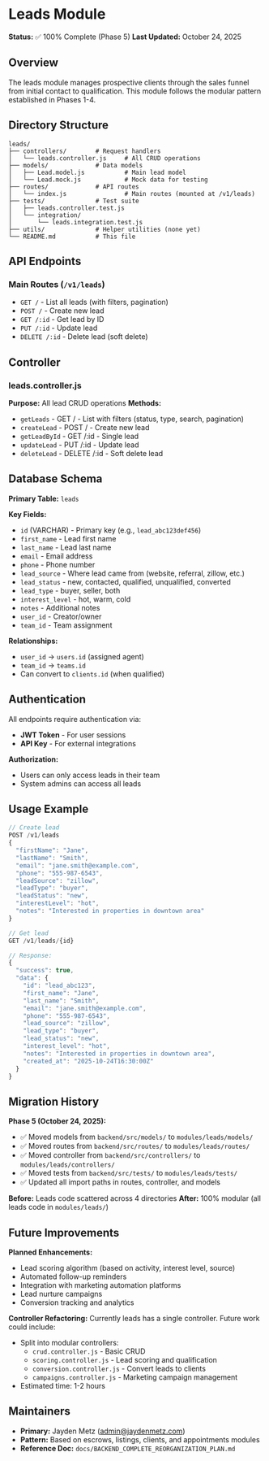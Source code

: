 # Leads Module

**Status:** ✅ 100% Complete (Phase 5)
**Last Updated:** October 24, 2025

## Overview

The leads module manages prospective clients through the sales funnel from initial contact to qualification. This module follows the modular pattern established in Phases 1-4.

## Directory Structure

```
leads/
├── controllers/        # Request handlers
│   └── leads.controller.js     # All CRUD operations
├── models/             # Data models
│   ├── Lead.model.js           # Main lead model
│   └── Lead.mock.js            # Mock data for testing
├── routes/             # API routes
│   └── index.js                # Main routes (mounted at /v1/leads)
├── tests/              # Test suite
│   ├── leads.controller.test.js
│   └── integration/
│       └── leads.integration.test.js
├── utils/              # Helper utilities (none yet)
└── README.md           # This file
```

## API Endpoints

### Main Routes (`/v1/leads`)
- `GET /` - List all leads (with filters, pagination)
- `POST /` - Create new lead
- `GET /:id` - Get lead by ID
- `PUT /:id` - Update lead
- `DELETE /:id` - Delete lead (soft delete)

## Controller

### leads.controller.js
**Purpose:** All lead CRUD operations
**Methods:**
- `getLeads` - GET / - List with filters (status, type, search, pagination)
- `createLead` - POST / - Create new lead
- `getLeadById` - GET /:id - Single lead
- `updateLead` - PUT /:id - Update lead
- `deleteLead` - DELETE /:id - Soft delete lead

## Database Schema

**Primary Table:** `leads`

**Key Fields:**
- `id` (VARCHAR) - Primary key (e.g., `lead_abc123def456`)
- `first_name` - Lead first name
- `last_name` - Lead last name
- `email` - Email address
- `phone` - Phone number
- `lead_source` - Where lead came from (website, referral, zillow, etc.)
- `lead_status` - new, contacted, qualified, unqualified, converted
- `lead_type` - buyer, seller, both
- `interest_level` - hot, warm, cold
- `notes` - Additional notes
- `user_id` - Creator/owner
- `team_id` - Team assignment

**Relationships:**
- `user_id` → `users.id` (assigned agent)
- `team_id` → `teams.id`
- Can convert to `clients.id` (when qualified)

## Authentication

All endpoints require authentication via:
- **JWT Token** - For user sessions
- **API Key** - For external integrations

**Authorization:**
- Users can only access leads in their team
- System admins can access all leads

## Usage Example

```javascript
// Create lead
POST /v1/leads
{
  "firstName": "Jane",
  "lastName": "Smith",
  "email": "jane.smith@example.com",
  "phone": "555-987-6543",
  "leadSource": "zillow",
  "leadType": "buyer",
  "leadStatus": "new",
  "interestLevel": "hot",
  "notes": "Interested in properties in downtown area"
}

// Get lead
GET /v1/leads/{id}

// Response:
{
  "success": true,
  "data": {
    "id": "lead_abc123",
    "first_name": "Jane",
    "last_name": "Smith",
    "email": "jane.smith@example.com",
    "phone": "555-987-6543",
    "lead_source": "zillow",
    "lead_type": "buyer",
    "lead_status": "new",
    "interest_level": "hot",
    "notes": "Interested in properties in downtown area",
    "created_at": "2025-10-24T16:30:00Z"
  }
}
```

## Migration History

**Phase 5 (October 24, 2025):**
- ✅ Moved models from `backend/src/models/` to `modules/leads/models/`
- ✅ Moved routes from `backend/src/routes/` to `modules/leads/routes/`
- ✅ Moved controller from `backend/src/controllers/` to `modules/leads/controllers/`
- ✅ Moved tests from `backend/src/tests/` to `modules/leads/tests/`
- ✅ Updated all import paths in routes, controller, and models

**Before:** Leads code scattered across 4 directories
**After:** 100% modular (all leads code in `modules/leads/`)

## Future Improvements

**Planned Enhancements:**
- Lead scoring algorithm (based on activity, interest level, source)
- Automated follow-up reminders
- Integration with marketing automation platforms
- Lead nurture campaigns
- Conversion tracking and analytics

**Controller Refactoring:**
Currently leads has a single controller. Future work could include:
- Split into modular controllers:
  - `crud.controller.js` - Basic CRUD
  - `scoring.controller.js` - Lead scoring and qualification
  - `conversion.controller.js` - Convert leads to clients
  - `campaigns.controller.js` - Marketing campaign management
- Estimated time: 1-2 hours

## Maintainers

- **Primary:** Jayden Metz (admin@jaydenmetz.com)
- **Pattern:** Based on escrows, listings, clients, and appointments modules
- **Reference Doc:** `docs/BACKEND_COMPLETE_REORGANIZATION_PLAN.md`
